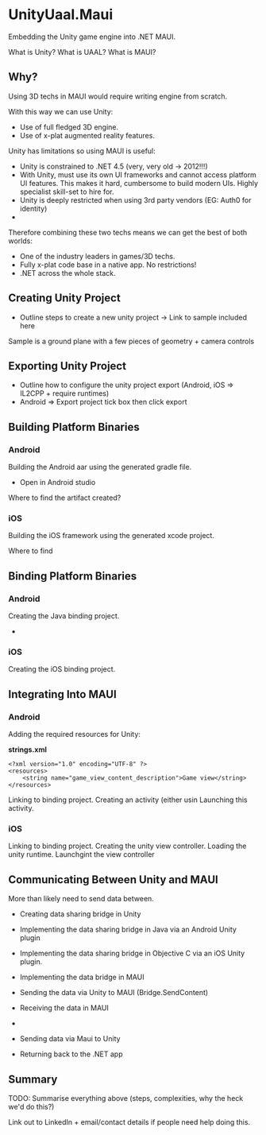 # UnityUaal.Maui
Embedding the Unity game engine into .NET MAUI.

What is Unity? What is UAAL? What is MAUI?

## Why?

Using 3D techs in MAUI would require writing engine from scratch.

With this way we can use Unity:

 * Use of full fledged 3D engine.
 * Use of x-plat augmented reality features.

Unity has limitations so using MAUI is useful:

 * Unity is constrained to .NET 4.5 (very, very old -> 2012!!!)
 * With Unity, must use its own UI frameworks and cannot access platform UI features. This makes it hard, cumbersome to build modern UIs. Highly specialist skill-set to hire for.
 * Unity is deeply restricted when using 3rd party vendors (EG: Auth0 for identity)
 * 

Therefore combining these two techs means we can get the best of both worlds:

 * One of the industry leaders in games/3D techs.
 * Fully x-plat code base in a native app. No restrictions!
 * .NET across the whole stack.

## Creating Unity Project

 * Outline steps to create a new unity project -> Link to sample included here

Sample is a ground plane with a few pieces of geometry + camera controls

## Exporting Unity Project

 * Outline how to configure the unity project export (Android, iOS => IL2CPP + require runtimes)
 * Android => Export project tick box then click export

## Building Platform Binaries

### Android

Building the Android aar using the generated gradle file.

 * Open in Android studio

Where to find the artifact created?

### iOS

Building the iOS framework using the generated xcode project.

Where to find

## Binding Platform Binaries

### Android

Creating the Java binding project.

 * 

### iOS

Creating the iOS binding project.

## Integrating Into MAUI

### Android

 Adding the required resources for Unity:
 
**strings.xml**
```
<?xml version="1.0" encoding="UTF-8" ?>
<resources>
    <string name="game_view_content_description">Game view</string>
</resources>

```
 
 Linking to binding project.
 Creating an activity (either usin
 Launching this activity.

### iOS

 Linking to binding project.
 Creating the unity view controller.
 Loading the unity runtime.
 Launchgint the view controller

## Communicating Between Unity and MAUI

More than likely need to send data between.

 * Creating data sharing bridge in Unity
 * Implementing the data sharing bridge in Java via an Android Unity plugin
 * Implementing the data sharing bridge in Objective C via an iOS Unity plugin.
 * Implementing the data bridge in MAUI
 * Sending the data via Unity to MAUI (Bridge.SendContent)
 * Receiving the data in MAUI
 * 
 * Sending data via Maui to Unity

 * Returning back to the .NET app



## Summary

TODO: Summarise everything above (steps, complexities, why the heck we'd do this?)

Link out to LinkedIn + email/contact details if people need help doing this.

